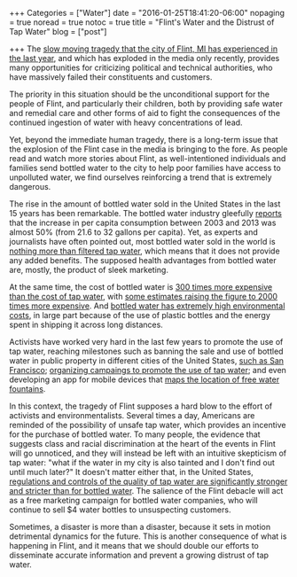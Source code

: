 +++
Categories = ["Water"]
date = "2016-01-25T18:41:20-06:00"
nopaging = true
noread = true
notoc = true
title = "Flint's Water and the Distrust of Tap Water"
blog = ["post"]

+++
The [slow moving tragedy that the city of Flint, MI has experienced in the last year](http://www.theguardian.com/us-news/2016/jan/24/flint-michigan-water-crisis-lead-poisoning-families-children), and which has exploded in the media only recently, provides many opportunities for criticizing political and technical authorities, who have massively failed their constituents and customers.

The priority in this situation should be the unconditional support for the people of Flint, and particularly their children, both by providing safe water and remedial care and other forms of aid to fight the consequences of the continued ingestion of water with heavy concentrations of lead.

Yet, beyond the immediate human tragedy, there is a long-term issue that the explosion of the Flint case in the media is bringing to the fore. As people read and watch more stories about Flint, as well-intentioned individuals and families send bottled water to the city to help poor families have access to unpolluted water, we find ourselves reinforcing a trend that is extremely dangerous.

The rise in the amount of bottled water sold in the United States in the last 15 years has been remarkable. The bottled water industry gleefully [reports](http://www.bottledwater.org/public/2011%20BMC%20Bottled%20Water%20Stats_2.pdf) that the increase in per capita consumption between 2003 and 2013 was almost 50% (from 21.6 to 32 gallons per capita). Yet, as experts and journalists have often pointed out, most bottled water sold in the world is [nothing more than filtered tap water](http://www.rd.com/health/diet-weight-loss/rethink-what-you-drink/), which means that it does not provide any added benefits. The supposed health advantages from bottled water are, mostly, the product of sleek marketing.

At the same time, the cost of bottled water is [300 times more expensive than the cost of tap water](http://www.slate.com/blogs/business_insider/2013/07/12/cost_of_bottled_water_vs_tap_water_the_difference_will_shock_you.html), with [some estimates raising the figure to 2000 times more expensive](http://www.businessinsider.com/bottled-water-costs-2000x-more-than-tap-2013-7). And [bottled water has extremely high environmental costs](http://pacinst.org/publication/bottled-water-and-energy-a-fact-sheet/), in large part because of the use of plastic bottles and the energy spent in shipping it across long distances.

Activists have worked very hard in the last few years to promote the use of tap water, reaching milestones such as banning the sale and use of bottled water in public property in different cities of the United States, [such as San Francisco](http://www.msnbc.com/msnbc/san-francisco-bans-sale-plastic-water-bottles-climate-change); [organizing campaings to promote the use of tap water](http://www.foodandwaterwatch.org/campaign/take-back-tap); and even developing an app for mobile devices that [maps the location of free water fountains](http://wetap.org/).

In this context, the tragedy of Flint supposes a hard blow to the effort of activists and environmentalists. Several times a day, Americans are reminded of the possibility of unsafe tap water, which provides an incentive for the purchase of bottled water. To many people, the evidence that suggests class and racial discrimination at the heart of the events in Flint will go unnoticed, and they will instead be left with an intuitive skepticism of tap water: "what if the water in my city is also tainted and I don't find out until much later?" It doesn't matter either that, in the United States, [regulations and controls of the quality of tap water are significantly stronger and stricter than for bottled water](http://www.nytimes.com/gwire/2009/07/09/09greenwire-fewer-regulations-for-bottled-water-than-tap-g-33331.html). The salience of the Flint debacle will act as a free marketing campaign for bottled water companies, who will continue to sell $4 water bottles to unsuspecting customers.

Sometimes, a disaster is more than a disaster, because it sets in motion detrimental dynamics for the future. This is another consequence of what is happening in Flint, and it means that we should double our efforts to disseminate accurate information and prevent a growing distrust of tap water.

